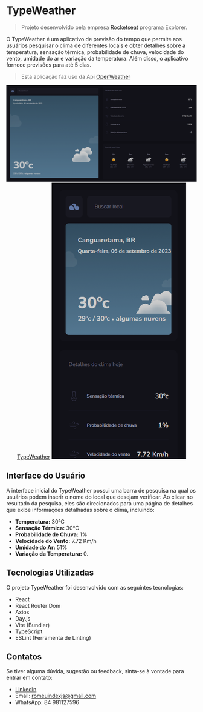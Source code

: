 # TypeWeather

> Projeto desenvolvido pela empresa [Rocketseat](https://app.rocketseat.com.br) programa Explorer.

O TypeWeather é um aplicativo de previsão do tempo que permite aos usuários pesquisar o clima de diferentes locais e obter detalhes sobre a temperatura, sensação térmica, probabilidade de chuva, velocidade do vento, umidade do ar e variação da temperatura. Além disso, o aplicativo fornece previsões para até 5 dias.

> Esta aplicação faz uso da Api [OpenWeather](https://openweathermap.org/)

<div align='center'>

![preview](./public/previewDesktopTypeWeather.png)
[TypeWeather](https://type-weather-2t8hfqeju-romeusorionaet.vercel.app)
![preview](./public/previewMobileTypeWeather.png)

</div>

## Interface do Usuário

A interface inicial do TypeWeather possui uma barra de pesquisa na qual os usuários podem inserir o nome do local que desejam verificar. Ao clicar no resultado da pesquisa, eles são direcionados para uma página de detalhes que exibe informações detalhadas sobre o clima, incluindo:

- **Temperatura:** 30°C
- **Sensação Térmica:** 30°C
- **Probabilidade de Chuva:** 1%
- **Velocidade do Vento:** 7.72 Km/h
- **Umidade do Ar:** 51%
- **Variação da Temperatura:** 0.

## Tecnologias Utilizadas

O projeto TypeWeather foi desenvolvido com as seguintes tecnologias:

- React
- React Router Dom
- Axios
- Day.js
- Vite (Bundler)
- TypeScript
- ESLint (Ferramenta de Linting)

## Contatos

Se tiver alguma dúvida, sugestão ou feedback, sinta-se à vontade para entrar em contato:

- [LinkedIn](https://www.linkedin.com/in/romeu-soares-87749a231/)
- Email: romeuindexjs@gmail.com
- WhatsApp: 84 981127596
